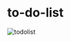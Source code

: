 # to-do-list

![todolist](https://user-images.githubusercontent.com/107888594/196488386-56bbc41f-3e32-4f38-bf43-e93c0f869cdb.gif)
